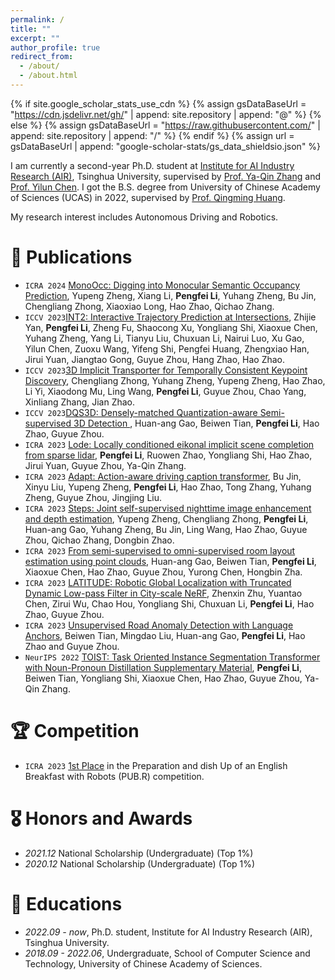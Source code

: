 ```yaml
---
permalink: /
title: ""
excerpt: ""
author_profile: true
redirect_from: 
  - /about/
  - /about.html
---
```


{% if site.google_scholar_stats_use_cdn %}
{% assign gsDataBaseUrl = "https://cdn.jsdelivr.net/gh/" | append: site.repository | append: "@" %}
{% else %}
{% assign gsDataBaseUrl = "https://raw.githubusercontent.com/" | append: site.repository | append: "/" %}
{% endif %}
{% assign url = gsDataBaseUrl | append: "google-scholar-stats/gs_data_shieldsio.json" %}

<span class='anchor' id='about-me'></span>

I am currently a second-year Ph.D. student at [Institute for AI Industry Research (AIR)](https://air.tsinghua.edu.cn/), Tsinghua University, supervised by [Prof. Ya-Qin Zhang](https://air.tsinghua.edu.cn/en/About_Us/About_dean.htm) and [Prof. Yilun Chen](https://air.tsinghua.edu.cn/en/info/1046/1621.htm). I got the B.S. degree from University of Chinese Academy of Sciences (UCAS) in 2022, supervised by [Prof. Qingming Huang](https://people.ucas.edu.cn/~qmhuang?language=en).

My research interest includes Autonomous Driving and Robotics.


# 📝 Publications 
- ```ICRA 2024``` [MonoOcc: Digging into Monocular Semantic Occupancy Prediction](https://arxiv.org/abs/2403.08766), Yupeng Zheng, Xiang Li, **Pengfei Li**, Yuhang Zheng, Bu Jin, Chengliang Zhong, Xiaoxiao Long, Hao Zhao, Qichao Zhang.
- ```ICCV 2023```[INT2: Interactive Trajectory Prediction at Intersections](https://openaccess.thecvf.com/content/ICCV2023/papers/Yan_INT2_Interactive_Trajectory_Prediction_at_Intersections_ICCV_2023_paper.pdf), Zhijie Yan, **Pengfei Li**, Zheng Fu, Shaocong Xu, Yongliang Shi, Xiaoxue Chen, Yuhang Zheng, Yang Li, Tianyu Liu, Chuxuan Li, Nairui Luo, Xu Gao, Yilun Chen, Zuoxu Wang, Yifeng Shi, Pengfei Huang, Zhengxiao Han, Jirui Yuan, Jiangtao Gong, Guyue Zhou, Hang Zhao, Hao Zhao.
- ```ICCV 2023```[3D Implicit Transporter for Temporally Consistent Keypoint Discovery](https://openaccess.thecvf.com/content/ICCV2023/papers/Zhong_3D_Implicit_Transporter_for_Temporally_Consistent_Keypoint_Discovery_ICCV_2023_paper.pdf), Chengliang Zhong, Yuhang Zheng, Yupeng Zheng, Hao Zhao, Li Yi, Xiaodong Mu, Ling Wang, **Pengfei Li**, Guyue Zhou, Chao Yang, Xinliang Zhang, Jian Zhao.
- ```ICCV 2023```[DQS3D: Densely-matched Quantization-aware Semi-supervised 3D Detection
](https://openaccess.thecvf.com/content/ICCV2023/papers/Gao_DQS3D_Densely-matched_Quantization-aware_Semi-supervised_3D_Detection_ICCV_2023_paper.pdf), Huan-ang Gao, Beiwen Tian, **Pengfei Li**, Hao Zhao, Guyue Zhou.
- ``ICRA 2023`` [Lode: Locally conditioned eikonal implicit scene completion from sparse lidar](https://ieeexplore.ieee.org/document/10160552), **Pengfei Li**, Ruowen Zhao, Yongliang Shi, Hao Zhao, Jirui Yuan, Guyue Zhou, Ya-Qin Zhang.
- ``ICRA 2023`` [Adapt: Action-aware driving caption transformer](https://ieeexplore.ieee.org/document/10160326), Bu Jin, Xinyu Liu, Yupeng Zheng, **Pengfei Li**, Hao Zhao, Tong Zhang, Yuhang Zheng, Guyue Zhou, Jingjing Liu.
- ``ICRA 2023`` [Steps: Joint self-supervised nighttime image enhancement and depth estimation](https://ieeexplore.ieee.org/document/10160708), Yupeng Zheng, Chengliang Zhong, **Pengfei Li**, Huan-ang Gao, Yuhang Zheng, Bu Jin, Ling Wang, Hao Zhao, Guyue Zhou, Qichao Zhang, Dongbin Zhao.
- ``ICRA 2023`` [From semi-supervised to omni-supervised room layout estimation using point clouds](https://ieeexplore.ieee.org/document/10161273), Huan-ang Gao, Beiwen Tian, **Pengfei Li**, Xiaoxue Chen, Hao Zhao, Guyue Zhou, Yurong Chen, Hongbin Zha.
- ``ICRA 2023`` [LATITUDE: Robotic Global Localization with Truncated Dynamic Low-pass Filter in City-scale NeRF](https://ieeexplore.ieee.org/document/10161570), Zhenxin Zhu, Yuantao Chen, Zirui Wu, Chao Hou, Yongliang Shi, Chuxuan Li, **Pengfei Li**, Hao Zhao, Guyue Zhou.
- ``ICRA 2023`` [Unsupervised Road Anomaly Detection with Language Anchors](https://ieeexplore.ieee.org/document/10160470), Beiwen Tian, Mingdao Liu, Huan-ang Gao, **Pengfei Li**, Hao Zhao and Guyue Zhou.
- ``NeurIPS 2022`` [TOIST: Task Oriented Instance Segmentation Transformer with Noun-Pronoun Distillation Supplementary Material](https://proceedings.neurips.cc/paper_files/paper/2022/file/70270a1bc28ecb2a2aefad566c5e556b-Paper-Conference.pdf), **Pengfei Li**, Beiwen Tian, Yongliang Shi, Xiaoxue Chen, Hao Zhao, Guyue Zhou, Ya-Qin Zhang.

# 🏆 Competition
- ```ICRA 2023``` [1st Place](https://lcas.lincoln.ac.uk/wp/events/the-pub-r-competition/) in the Preparation and dish Up of an English Breakfast with Robots (PUB.R) competition.

# 🎖 Honors and Awards
- *2021.12* National Scholarship (Undergraduate) (Top 1%)
- *2020.12* National Scholarship (Undergraduate) (Top 1%)

# 📖 Educations
- *2022.09 - now*, Ph.D. student, Institute for AI Industry Research (AIR), Tsinghua University. 
- *2018.09 - 2022.06*, Undergraduate, School of Computer Science and Technology, University of Chinese Academy of Sciences. 
